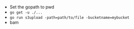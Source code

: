 - Set the gopath to pwd
- `go get -u ./...`
- `go run s3upload -path=path/to/file -bucketname=mybucket`
- bam